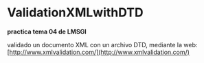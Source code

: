 <h1>ValidationXMLwithDTD</h1>

 <b>practica tema 04 de LMSGI</b>

 validado un documento XML con un archivo DTD, mediante la web:[http://www.xmlvalidation.com/](http://www.xmlvalidation.com/)
